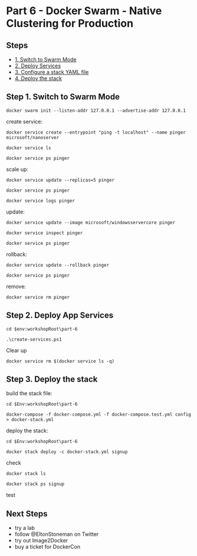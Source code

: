 # Part 6 - Docker Swarm - Native Clustering for Production



## Steps

* [1. Switch to Swarm Mode](#1)
* [2. Deploy Services](#2)
* [3. Configure a stack YAML file](#3)
* [4. Deploy the stack](#4)


## <a name="1"></a>Step 1. Switch to Swarm Mode

```
docker swarm init --listen-addr 127.0.0.1 --advertise-addr 127.0.0.1
```

create service:

```
docker service create --entrypoint "ping -t localhost" --name pinger microsoft/nanoserver

docker service ls

docker service ps pinger
```

scale up:

```
docker service update --replicas=5 pinger

docker service ps pinger

docker service logs pinger
```


update:

```
docker service update --image microsoft/windowsservercore pinger

docker service inspect pinger

docker service ps pinger
```

rollback:

```
docker service update --rollback pinger

docker service ps pinger
```

remove:

```
docker service rm pinger
```

## <a name="2"></a>Step 2. Deploy App Services

```
cd $env:workshopRoot\part-6

.\create-services.ps1
```

Clear up

```
docker service rm $(docker service ls -q)
```


## <a name="1"></a>Step 3. Deploy the stack

build the stack file:

```
cd $Env:workshopRoot\part-6

docker-compose -f docker-compose.yml -f docker-compose.test.yml config > docker-stack.yml
```

deploy the stack:

```
cd $Env:workshopRoot\part-6

docker stack deploy -c docker-stack.yml signup
```

check

```
docker stack ls

docker stack ps signup
```

test

## Next Steps

- try a lab
- follow @EltonStoneman on Twitter
- try out Image2Docker
- buy a ticket for DockerCon
